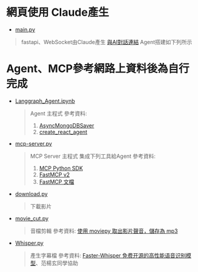 # 網頁使用 Claude產生 
* [main.py](https://github.com/liu99002/_ml/blob/main/hw/fin/main.py)
> fastapi、WebSocket由Claude產生
>[與AI對話連結](https://www.perplexity.ai/search/zhe-shi-wo-kai-fa-de-yi-ge-ji-PNdI35jdTeSgrDWppyL_GA)
> Agent搭建如下列所示

# Agent、MCP參考網路上資料後為自行完成
* [Langgraph_Agent.ipynb](https://github.com/liu99002/_ml/blob/main/hw/fin/Langgraph_Agent.ipynb)
    > Agent 主程式
    > 參考資料: 
    > 1. [AsyncMongoDBSaver](https://langchain-mongodb.readthedocs.io/en/latest/langgraph_checkpoint_mongodb/aio/langgraph.checkpoint.mongodb.aio.AsyncMongoDBSaver.html#langgraph.checkpoint.mongodb.aio.AsyncMongoDBSaver)
    > 2. [create_react_agent](https://langchain-ai.github.io/langgraph/agents/agents/#1-install-dependencies)

* [mcp-server.py](https://github.com/liu99002/_ml/blob/main/hw/fin/mcp-server.py)
    > MCP Server 主程式
    > 集成下列工具給Agent
    > 參考資料: 
    > 1. [MCP Python SDK](https://github.com/modelcontextprotocol/python-sdk)
    > 2. [FastMCP v2](https://github.com/jlowin/fastmcp)
    > 3. [FastMCP 文檔](https://gofastmcp.com/getting-started/welcome)


* [download.py](https://github.com/liu99002/_ml/blob/main/hw/fin/download.py)
    >下載影片

* [movie_cut.py](https://github.com/liu99002/_ml/blob/main/hw/fin/movie_cut.py)
    > 音檔剪輯
    > 參考資料: [使用 moviepy 取出影片聲音，儲存為 mp3](https://steam.oxxostudio.tw/category/python/example/video-audio.html)

* [Whisper.py](https://github.com/liu99002/_ml/blob/main/hw/fin/Whisper.py)
    > 產生字幕檔
    > 參考資料: [Faster-Whisper 免费开源的高性能语音识别模型](https://techdiylife.github.io/blog/blog.html?category1=c02&blogid=0021)、范楊玄同學協助